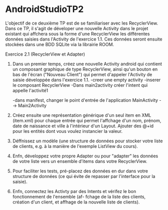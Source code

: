 # AndroidStudioTP2
L'objectif de ce deuxième TP est de se familiariser avec les RecyclerView. Dans ce TP, il s'agit de
déveloper une nouvelle Activity dans le projet existant qui affchera sous la forme
d'une RecyclerView les
différentes données saisies dans l'Activity de l'exercice 1.1. Ces données seront ensuite
stockées dans une BDD SQLite via la librairie ROOM.

Exercice 2.1 (RecyclerView et Adapter)
1. Dans un premier temps, créez une nouvelle Activity android qui contient un composant graphique
de type RecyclerView, ainsi qu'un bouton en bas de l'écran ("Nouveau Client") qui permet
d'appeler l'Activity de saisie développée dans l'exercice 1.1.
    -creer une empty activity
    -inserer le composant RecyclerView
    -Dans main2activity créer l'intent qui appelle l'activité1

    -dans manifest, changer le point d'entrée de l'application MainActivity --> Main2Activity

2. Créez ensuite une représentation générique d'un seul item en XML (item.xml) pour chaque entrée
qui permet l'affchage d'un nom, prénom, date de naissance et ville à l'intérieur d'un Layout.
Ajouter des @+id pour les entités dont vous voulez instancier la valeur.

3. Déffnissez un modèle (une structure de données pour stocker votre liste de clients,
e.g. à la manière de l'exemple ListView du cours).

4. Enfn, développez votre propre Adapter ou pour "adapter" les données de votre liste vers un
ensemble d'items dans votre RecyclerView.

5. Pour faciliter les tests, pré-placez des données en dur dans votre structure de données (ce qui évite
de repasser par l'interface pour la saisie).

6. Enfn, connectez les Activty par des Intents et vérifez le bon fonctionnement de l'ensemble (af-
fchage de la liste des clients, création d'un client, et affhage de la nouvelle liste de clients).